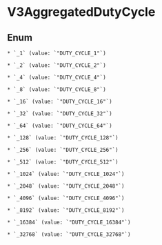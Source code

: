 
# V3AggregatedDutyCycle

## Enum


    * `_1` (value: `"DUTY_CYCLE_1"`)

    * `_2` (value: `"DUTY_CYCLE_2"`)

    * `_4` (value: `"DUTY_CYCLE_4"`)

    * `_8` (value: `"DUTY_CYCLE_8"`)

    * `_16` (value: `"DUTY_CYCLE_16"`)

    * `_32` (value: `"DUTY_CYCLE_32"`)

    * `_64` (value: `"DUTY_CYCLE_64"`)

    * `_128` (value: `"DUTY_CYCLE_128"`)

    * `_256` (value: `"DUTY_CYCLE_256"`)

    * `_512` (value: `"DUTY_CYCLE_512"`)

    * `_1024` (value: `"DUTY_CYCLE_1024"`)

    * `_2048` (value: `"DUTY_CYCLE_2048"`)

    * `_4096` (value: `"DUTY_CYCLE_4096"`)

    * `_8192` (value: `"DUTY_CYCLE_8192"`)

    * `_16384` (value: `"DUTY_CYCLE_16384"`)

    * `_32768` (value: `"DUTY_CYCLE_32768"`)



